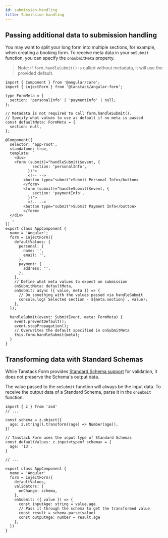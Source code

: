 ```yaml
---
id: submission-handling
title: Submission handling
---
```


## Passing additional data to submission handling

You may want to split your long form into multiple sections, for example, when creating a booking form.
To receive meta data in your `onSubmit` function, you can specify the `onSubmitMeta` property.

> Note: if `form.handleSubmit()` is called without metadata, it will use the provided default.

```angular-ts
import { Component } from '@angular/core';
import { injectForm } from '@tanstack/angular-form';

type FormMeta = {
  section: 'personalInfo' | 'paymentInfo' | null;
};

// Metadata is not required to call form.handleSubmit().
// Specify what values to use as default if no meta is passed
const defaultMeta: FormMeta = {
  section: null,
};

@Component({
  selector: 'app-root',
  standalone: true,
  template: `
    <div>
    <form (submit)="handleSubmit($event, {
            section: 'personalInfo',
          })">
          <!-- -->
        <button type="submit">Submit Personal Info</button>
        </form>
        <form (submit)="handleSubmit($event, {
            section: 'paymentInfo',
          })">
          <!-- -->
        <button type="submit">Submit Payment Info</button>
        </form>
  </div>
  `,
})
export class AppComponent {
  name = 'Angular';
  form = injectForm({
    defaultValues: {
      personal: {
        name: '',
        email: '',
      },
      payment: {
        address: '',
      },
    },
    // Define what meta values to expect on submission
    onSubmitMeta: defaultMeta,
    onSubmit: async ({ value, meta }) => {
      // Do something with the values passed via handleSubmit
      console.log(`Selected section - ${meta.section}`, value);
    },
  });

  handleSubmit(event: SubmitEvent, meta: FormMeta) {
    event.preventDefault();
    event.stopPropagation();
    // Overwrites the default specified in onSubmitMeta
    this.form.handleSubmit(meta);
  }
}
```

## Transforming data with Standard Schemas

While Tanstack Form provides [Standard Schema support](./validation.md) for validation, it does not preserve the Schema's output data.

The value passed to the `onSubmit` function will always be the input data. To receive the output data of a Standard Schema, parse it in the `onSubmit` function:

```tsx
import { z } from 'zod'
// ...

const schema = z.object({
  age: z.string().transform((age) => Number(age)),
})

// Tanstack Form uses the input type of Standard Schemas
const defaultValues: z.input<typeof schema> = {
  age: '13',
}

// ...

export class AppComponent {
  name = 'Angular'
  form = injectForm({
    defaultValues,
    validators: {
      onChange: schema,
    },
    onSubmit: ({ value }) => {
      const inputAge: string = value.age
      // Pass it through the schema to get the transformed value
      const result = schema.parse(value)
      const outputAge: number = result.age
    },
  })
}
```
